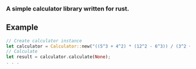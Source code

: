 ### A simple calculator library written for rust.

## Example
```rust
// Create calculator instance
let calculator = Calculator::new("((5^3 + 4^2) * (12^2 - 6^3)) / (3^2 + 7) + (144/12 + 8^2) - (2^4 * 7) + 3^3").unwrap();
// Calculate
let result = calculator.calculate(None);
. . .
```
